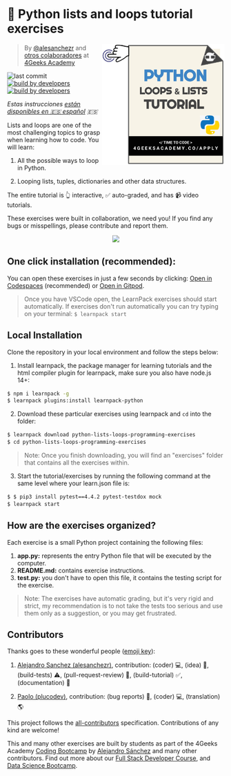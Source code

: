 <!-- hide -->
# 🐍 Python lists and loops tutorial exercises

<a href="https://www.4geeksacademy.co"><img height="280" align="right" src="https://github.com/4GeeksAcademy/python-lists-loops-programming-exercises/blob/master/python-lp-badge.png"></a>

> By [@alesanchezr](https://twitter.com/alesanchezr) and [otros colaboradores](https://github.com/4GeeksAcademy/python-lists-loops-programming-exercises/graphs/contributors) at [4Geeks Academy](https://4geeksacademy.co/)


![last commit](https://img.shields.io/github/last-commit/4geeksacademy/python-lists-loops-programming-exercises)
[![build by developers](https://img.shields.io/badge/build_by-Developers-blue)](https://breatheco.de)
[![build by developers](https://img.shields.io/twitter/follow/4geeksacademy?style=social&logo=twitter)](https://twitter.com/4geeksacademy)

*Estas instrucciones [están disponibles en 🇪🇸 español](https://github.com/4GeeksAcademy/python-lists-loops-programming-exercises/blob/master/README.es.md) :es:*
<!-- endhide -->


Lists and loops are one of the most challenging topics to grasp when learning how to code. You will learn:

1. All the possible ways to loop in Python.

2. Looping lists, tuples, dictionaries and other data structures. 

The entire tutorial is 👆 interactive, ✅ auto-graded, and has 📹 video tutorials.

These exercises were built in collaboration, we need you! If you find any bugs or misspellings, please contribute and report them.

<!-- hide -->

<p align="center">
  <a href="https://www.youtube.com/watch?v=xMg9d0KsYAk&list=PLCVs_S8Skwp-I5pbEKvs7Vb-94HFNPOSC"><img src="https://github.com/4GeeksAcademy/python-beginner-programming-exercises/blob/master/python-intro.gif?raw=true"></a>
</p>

## One click installation (recommended):

You can open these exercises in just a few seconds by clicking: [Open in Codespaces](https://codespaces.new/?repo=4GeeksAcademy/python-lists-loops-programming-exercises) (recommended) or [Open in Gitpod](https://gitpod.io#https://github.com/4GeeksAcademy/python-lists-loops-programming-exercises).

> Once you have VSCode open, the LearnPack exercises should start automatically. If exercises don't run automatically you can try typing on your terminal: `$ learnpack start`

## Local Installation

Clone the repository in your local environment and follow the steps below:

1. Install learnpack, the package manager for learning tutorials and the html compiler plugin for learnpack, make sure you also have node.js 14+:

```bash
$ npm i learnpack -g
$ learnpack plugins:install learnpack-python
```

2. Download these particular exercises using learnpack and `cd` into the folder:

```bash
$ learnpack download python-lists-loops-programming-exercises
$ cd python-lists-loops-programming-exercises
```

> Note: Once you finish downloading, you will find an "exercises" folder that contains all the exercises within.

3. Start the tutorial/exercises by running the following command at the same level where your learn.json file is:

```bash
$ $ pip3 install pytest==4.4.2 pytest-testdox mock
$ learnpack start
```

<!-- endhide -->

## How are the exercises organized?

Each exercise is a small Python project containing the following files:

1. **app.py:** represents the entry Python file that will be executed by the computer.
2. **README.md:** contains exercise instructions.
3. **test.py:** you don't have to open this file, it contains the testing script for the exercise.

> Note: The exercises have automatic grading, but it's very rigid and strict, my recommendation is to not take the tests too serious and use them only as a suggestion, or you may get frustrated.

## Contributors

Thanks goes to these wonderful people ([emoji key](https://github.com/kentcdodds/all-contributors#emoji-key)):

1. [Alejandro Sanchez (alesanchezr)](https://github.com/alesanchezr), contribution: (coder) 💻,  (idea) 🤔, (build-tests) ⚠️, (pull-request-review) 👀, (build-tutorial) ✅, (documentation) 📖

2. [Paolo (plucodev)](https://github.com/plucodev), contribution: (bug reports) 🐛, (coder) 💻, (translation) 🌎

This project follows the [all-contributors](https://github.com/kentcdodds/all-contributors) specification. Contributions of any kind are welcome!

This and many other exercises are built by students as part of the 4Geeks Academy [Coding Bootcamp](https://4geeksacademy.com/us/coding-bootcamp) by [Alejandro Sánchez](https://twitter.com/alesanchezr) and many other contributors. Find out more about our [Full Stack Developer Course](https://4geeksacademy.com/us/coding-bootcamps/part-time-full-stack-developer), and  [Data Science Bootcamp](https://4geeksacademy.com/us/coding-bootcamps/datascience-machine-learning).
